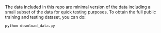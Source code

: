 The data included in this repo are minimal version of the data including a small subset of the data for quick testing purposes. To obtain the full public training and testing dataset, you can do:

```
python download_data.py 
```